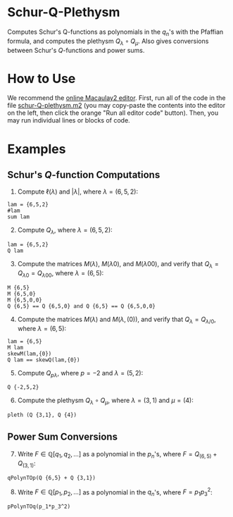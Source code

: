 # Schur-Q-Plethysm
Computes Schur's Q-functions as polynomials in the $q_n$'s with the Pfaffian formula, and computes the plethysm $Q_\lambda\circ Q_\mu$. Also gives conversions between Schur's $Q$-functions and power sums.

# How to Use

We recommend the [online Macaulay2 editor](https://www.unimelb-macaulay2.cloud.edu.au/#editor).
First, run all of the code in the file [schur-Q-plethysm.m2](https://github.com/j-graf/Schur-Q-Plethysm/blob/main/schur-Q_plethysm.m2) (you may copy-paste the contents into the editor on the left, then click the orange "Run all editor code" button).
Then, you may run individual lines or blocks of code.

# Examples

## Schur's $Q$-function Computations

1. Compute $\ell(\lambda)$ and $|\lambda|$, where $\lambda=(6,5,2)$:
```
lam = {6,5,2}
#lam
sum lam
```

2. Compute $Q_{\lambda}$, where $\lambda=(6,5,2)$:
```
lam = {6,5,2}
Q lam
```

3. Compute the matrices $M(\lambda)$, $M(\lambda0)$, and $M(\lambda00)$, and verify that $Q_\lambda=Q_{\lambda0}=Q_{\lambda00}$, where $\lambda=(6,5)$:
```
M {6,5}
M {6,5,0}
M {6,5,0,0}
Q {6,5} == Q {6,5,0} and Q {6,5} == Q {6,5,0,0}
```

4. Compute the matrices $M(\lambda)$ and $M(\lambda,(0))$, and verify that $Q_\lambda=Q_{\lambda/0}$, where $\lambda=(6,5)$:
```
lam = {6,5}
M lam
skewM(lam,{0})
Q lam == skewQ(lam,{0})
```

5. Compute $Q_{p\lambda}$, where $p=-2$ and $\lambda=(5,2)$:
```
Q {-2,5,2}
```

6. Compute the plethysm $Q_\lambda\circ Q_\mu$, where $\lambda=(3,1)$ and $\mu=(4)$:
```
pleth (Q {3,1}, Q {4})
```

## Power Sum Conversions

7. Write $F\in\mathbb{Q}[q_1,q_2,\ldots]$ as a polynomial in the $p_n$'s, where $F=Q_{(6,5)}+Q_{(3,1)}$:
```
qPolynTOp(Q {6,5} + Q {3,1})
```

8. Write $F\in\mathbb{Q}[p_1,p_2,\ldots]$ as a polynomial in the $q_n$'s, where $F=p_1p_3^2$:
```
pPolynTOq(p_1*p_3^2)
```
